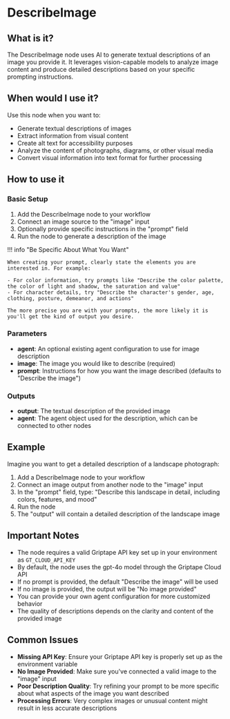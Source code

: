 # DescribeImage

## What is it?

The DescribeImage node uses AI to generate textual descriptions of an image you provide it. It leverages vision-capable models to analyze image content and produce detailed descriptions based on your specific prompting instructions.

## When would I use it?

Use this node when you want to:

- Generate textual descriptions of images
- Extract information from visual content
- Create alt text for accessibility purposes
- Analyze the content of photographs, diagrams, or other visual media
- Convert visual information into text format for further processing

## How to use it

### Basic Setup

1. Add the DescribeImage node to your workflow
1. Connect an image source to the "image" input
1. Optionally provide specific instructions in the "prompt" field
1. Run the node to generate a description of the image

!!! info "Be Specific About What You Want"

    When creating your prompt, clearly state the elements you are interested in. For example:

    - For color information, try prompts like "Describe the color palette, the color of light and shadow, the saturation and value"
    - For character details, try "Describe the character's gender, age, clothing, posture, demeanor, and actions"

    The more precise you are with your prompts, the more likely it is you'll get the kind of output you desire.

### Parameters

- **agent**: An optional existing agent configuration to use for image description
- **image**: The image you would like to describe (required)
- **prompt**: Instructions for how you want the image described (defaults to "Describe the image")

### Outputs

- **output**: The textual description of the provided image
- **agent**: The agent object used for the description, which can be connected to other nodes

## Example

Imagine you want to get a detailed description of a landscape photograph:

1. Add a DescribeImage node to your workflow
1. Connect an image output from another node to the "image" input
1. In the "prompt" field, type: "Describe this landscape in detail, including colors, features, and mood"
1. Run the node
1. The "output" will contain a detailed description of the landscape image

## Important Notes

- The node requires a valid Griptape API key set up in your environment as `GT_CLOUD_API_KEY`
- By default, the node uses the gpt-4o model through the Griptape Cloud API
- If no prompt is provided, the default "Describe the image" will be used
- If no image is provided, the output will be "No image provided"
- You can provide your own agent configuration for more customized behavior
- The quality of descriptions depends on the clarity and content of the provided image

## Common Issues

- **Missing API Key**: Ensure your Griptape API key is properly set up as the environment variable
- **No Image Provided**: Make sure you've connected a valid image to the "image" input
- **Poor Description Quality**: Try refining your prompt to be more specific about what aspects of the image you want described
- **Processing Errors**: Very complex images or unusual content might result in less accurate descriptions
